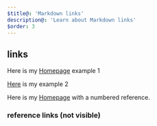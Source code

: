 ```yaml
---
$title@: 'Markdown links'
description@: 'Learn about Markdown links'
$order: 3
---
```


## links

Here is my [Homepage][MichaelCurrin home] example 1

[Here][MichaelCurrin home] is my example 2

Here is my [Homepage][1] with a numbered reference.


### reference links (not visible)

[MichaelCurrin home]: https://michaelcurrin.github.io/

[1]: https://michaelcurrin.github.io/

[Homepage]: https://michaelcurrin.github.io/

